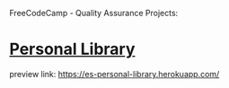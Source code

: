 FreeCodeCamp - Quality Assurance Projects:

# [Personal Library](https://www.freecodecamp.org/learn/quality-assurance/quality-assurance-projects/personal-library)

preview link: https://es-personal-library.herokuapp.com/
